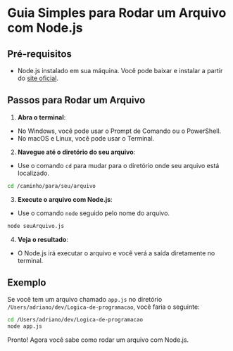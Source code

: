 # Guia Simples para Rodar um Arquivo com Node.js

## Pré-requisitos
- Node.js instalado em sua máquina. Você pode baixar e instalar a partir do [site oficial](https://nodejs.org/).

## Passos para Rodar um Arquivo

1. **Abra o terminal**:
  - No Windows, você pode usar o Prompt de Comando ou o PowerShell.
  - No macOS e Linux, você pode usar o Terminal.

2. **Navegue até o diretório do seu arquivo**:
  - Use o comando `cd` para mudar para o diretório onde seu arquivo está localizado.
  ```sh
  cd /caminho/para/seu/arquivo
  ```

3. **Execute o arquivo com Node.js**:
  - Use o comando `node` seguido pelo nome do arquivo.
  ```sh
  node seuArquivo.js
  ```

4. **Veja o resultado**:
  - O Node.js irá executar o arquivo e você verá a saída diretamente no terminal.

## Exemplo

Se você tem um arquivo chamado `app.js` no diretório `/Users/adriano/dev/Logica-de-programacao`, você faria o seguinte:

```sh
cd /Users/adriano/dev/Logica-de-programacao
node app.js
```

Pronto! Agora você sabe como rodar um arquivo com Node.js.
